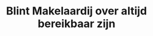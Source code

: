 ---
title: Blint Makelaardij over altijd bereikbaar zijn
featured: true
type: testimonial
hero:
  image: /uploads/placeholder-testimonial.jpg
---